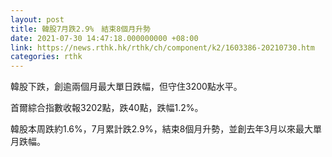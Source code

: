 ```yaml
---
layout: post
title: 韓股7月跌2.9%　結束8個月升勢
date: 2021-07-30 14:47:18.000000000 +08:00
link: https://news.rthk.hk/rthk/ch/component/k2/1603386-20210730.htm
categories: rthk
---
```


韓股下跌，創逾兩個月最大單日跌幅，但守住3200點水平。

首爾綜合指數收報3202點，跌40點，跌幅1.2%。

韓股本周跌約1.6%，7月累計跌2.9%，結束8個月升勢，並創去年3月以來最大單月跌幅。

